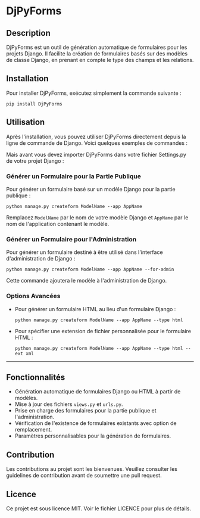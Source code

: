 # DjPyForms

## Description
DjPyForms est un outil de génération automatique de formulaires pour les projets Django. Il facilite la création de formulaires basés sur des modèles de classe Django, en prenant en compte le type des champs et les relations.

## Installation
Pour installer DjPyForms, exécutez simplement la commande suivante :

```
pip install DjPyForms
```

## Utilisation
Après l'installation, vous pouvez utiliser DjPyForms directement depuis la ligne de commande de Django. Voici quelques exemples de commandes :

Mais avant vous devez importer DjPyForms dans votre fichier Settings.py de votre projet Django :

### Générer un Formulaire pour la Partie Publique
Pour générer un formulaire basé sur un modèle Django pour la partie publique :

```
python manage.py createform ModelName --app AppName
```

Remplacez `ModelName` par le nom de votre modèle Django et `AppName` par le nom de l'application contenant le modèle.

### Générer un Formulaire pour l'Administration
Pour générer un formulaire destiné à être utilisé dans l'interface d'administration de Django :

```
python manage.py createform ModelName --app AppName --for-admin
```

Cette commande ajoutera le modèle à l'administration de Django.

### Options Avancées
- Pour générer un formulaire HTML au lieu d'un formulaire Django :

  ```
  python manage.py createform ModelName --app AppName --type html
  ```

- Pour spécifier une extension de fichier personnalisée pour le formulaire HTML :

  ```
  python manage.py createform ModelName --app AppName --type html --ext xml
  ```

---

## Fonctionnalités
- Génération automatique de formulaires Django ou HTML à partir de modèles.
- Mise à jour des fichiers `views.py` et `urls.py`.
- Prise en charge des formulaires pour la partie publique et l'administration.
- Vérification de l'existence de formulaires existants avec option de remplacement.
- Paramètres personnalisables pour la génération de formulaires.

## Contribution
Les contributions au projet sont les bienvenues. Veuillez consulter les guidelines de contribution avant de soumettre une pull request.

## Licence
Ce projet est sous licence MIT. Voir le fichier LICENCE pour plus de détails.